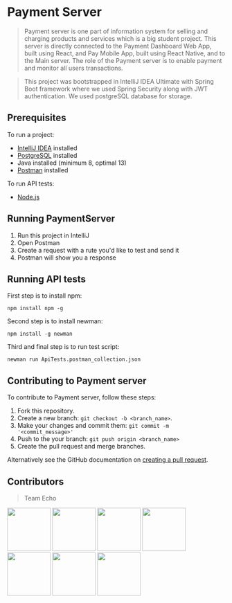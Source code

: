 # Payment Server

> Payment server is one part of information system for selling and charging products and services which is a big student project. This server is directly connected to the Payment Dashboard Web App, built using React, and Pay Mobile App, built using React Native, and to the Main server. The role of the Payment server is to enable payment and monitor all users transactions.

>This project was bootstrapped in IntelliJ IDEA Ultimate with Spring Boot framework where we used Spring Security along with JWT authentication. We used postgreSQL database for storage.

## Prerequisites

To run a project: 
* [IntelliJ IDEA](https://www.jetbrains.com/idea/download/) installed
* [PostgreSQL](https://www.postgresql.org/download/) installed
* Java installed (minimum 8, optimal 13)
* [Postman](https://www.postman.com/downloads/) installed

To run API tests:
* [Node.js](https://nodejs.org/en/download/)

## Running PaymentServer

1. Run this project in IntelliJ
2. Open Postman
3. Create a request with a rute you'd like to test and send it
4. Postman will show you a response

## Running API tests

First step is to install npm:

```
npm install npm -g
```

Second step is to install newman:

```
npm install -g newman
```

Third and final step is to run test script:

```
newman run ApiTests.postman_collection.json
```


## Contributing to Payment server

To contribute to Payment server, follow these steps:

1. Fork this repository.
2. Create a new branch: `git checkout -b <branch_name>`.
3. Make your changes and commit them: `git commit -m '<commit_message>'`
4. Push to the your branch: `git push origin <branch_name>`
5. Create the pull request and merge branches.

Alternatively see the GitHub documentation on [creating a pull request](https://help.github.com/en/github/collaborating-with-issues-and-pull-requests/creating-a-pull-request).

## Contributors
>Team Echo

<a href="https://github.com/dsmajlovic1" target="_blank"><img width="100px" height="100px" src="https://github.com/dsmajlovic1.png"></a>
<a href="https://github.com/milesnai" target="_blank"><img width="100px" height="100px" src="https://github.com/milesnai.png"></a>
<a href="https://github.com/ddevedzic1" target="_blank"><img width="100px" height="100px" src="https://github.com/ddevedzic1.png"></a>
<a href="https://github.com/zascerija1" target="_blank"><img width="100px" height="100px" src="https://github.com/zascerija1.png"></a>
<a href="https://github.com/dbutkovic1" target="_blank"><img width="100px" height="100px" src="https://github.com/dbutkovic1.png"></a>
<a href="https://github.com/alakovic1" target="_blank"><img width="100px" height="100px" src="https://github.com/alakovic1.png"></a>
<a href="https://github.com/amusic5" target="_blank"><img width="100px" height="100px" src="https://github.com/amusic5.png"></a>
